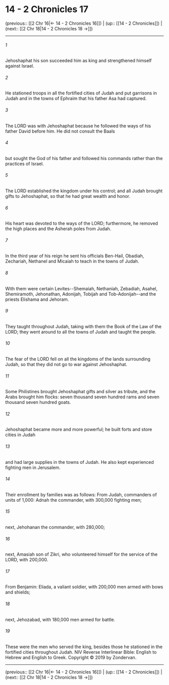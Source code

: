 # 14 - 2 Chronicles 17

(previous:: [[2 Chr 16|← 14 - 2 Chronicles 16]]) | (up:: [[14 - 2 Chronicles]]) | (next:: [[2 Chr 18|14 - 2 Chronicles 18 →]])

***


###### 1 
Jehoshaphat his son succeeded him as king and strengthened himself against Israel. 

###### 2 
He stationed troops in all the fortified cities of Judah and put garrisons in Judah and in the towns of Ephraim that his father Asa had captured. 

###### 3 
The LORD was with Jehoshaphat because he followed the ways of his father David before him. He did not consult the Baals 

###### 4 
but sought the God of his father and followed his commands rather than the practices of Israel. 

###### 5 
The LORD established the kingdom under his control; and all Judah brought gifts to Jehoshaphat, so that he had great wealth and honor. 

###### 6 
His heart was devoted to the ways of the LORD; furthermore, he removed the high places and the Asherah poles from Judah. 

###### 7 
In the third year of his reign he sent his officials Ben-Hail, Obadiah, Zechariah, Nethanel and Micaiah to teach in the towns of Judah. 

###### 8 
With them were certain Levites--Shemaiah, Nethaniah, Zebadiah, Asahel, Shemiramoth, Jehonathan, Adonijah, Tobijah and Tob-Adonijah--and the priests Elishama and Jehoram. 

###### 9 
They taught throughout Judah, taking with them the Book of the Law of the LORD; they went around to all the towns of Judah and taught the people. 

###### 10 
The fear of the LORD fell on all the kingdoms of the lands surrounding Judah, so that they did not go to war against Jehoshaphat. 

###### 11 
Some Philistines brought Jehoshaphat gifts and silver as tribute, and the Arabs brought him flocks: seven thousand seven hundred rams and seven thousand seven hundred goats. 

###### 12 
Jehoshaphat became more and more powerful; he built forts and store cities in Judah 

###### 13 
and had large supplies in the towns of Judah. He also kept experienced fighting men in Jerusalem. 

###### 14 
Their enrollment by families was as follows: From Judah, commanders of units of 1,000: Adnah the commander, with 300,000 fighting men; 

###### 15 
next, Jehohanan the commander, with 280,000; 

###### 16 
next, Amasiah son of Zikri, who volunteered himself for the service of the LORD, with 200,000. 

###### 17 
From Benjamin: Eliada, a valiant soldier, with 200,000 men armed with bows and shields; 

###### 18 
next, Jehozabad, with 180,000 men armed for battle. 

###### 19 
These were the men who served the king, besides those he stationed in the fortified cities throughout Judah. NIV Reverse Interlinear Bible: English to Hebrew and English to Greek. Copyright © 2019 by Zondervan.

***

(previous:: [[2 Chr 16|← 14 - 2 Chronicles 16]]) | (up:: [[14 - 2 Chronicles]]) | (next:: [[2 Chr 18|14 - 2 Chronicles 18 →]])
